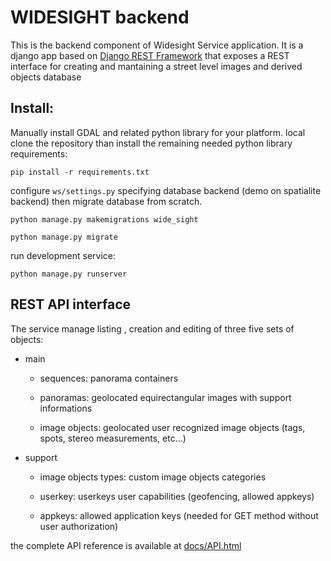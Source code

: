 # WIDESIGHT backend

This is the backend component of Widesight Service application.
It is a django app based on [Django REST Framework](https://www.django-rest-framework.org/) that exposes a REST interface for creating and mantaining a street level  images and derived objects database

## Install:

Manually install GDAL and related python library for your platform.
local clone the repository than install the remaining needed python library requirements:

```
pip install -r requirements.txt
```

configure `ws/settings.py` specifying database backend (demo on spatialite backend) then migrate database from scratch.

```
python manage.py makemigrations wide_sight

python manage.py migrate
```

run development service:

```
python manage.py runserver
```

## REST API interface

The service manage listing , creation and editing of three five sets of objects:

- main

  - sequences: panorama containers

  - panoramas: geolocated equirectangular images with support informations

  - image objects: geolocated user recognized image objects (tags, spots, stereo measurements, etc...)

- support

  - image objects types: custom image objects categories

  - userkey: userkeys user capabilities (geofencing, allowed appkeys)

  - appkeys: allowed application keys (needed for GET method without user authorization)

the complete API reference is available at [docs/API.html](https://app.swaggerhub.com/apis-docs/enricofer/Widesight/1.0.0)
